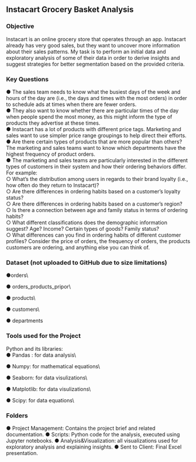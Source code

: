 ## Instacart Grocery Basket Analysis
### Objective

Instacart is an online grocery store
that operates through an app. Instacart already has very good sales, but they
want to uncover more information about their sales patterns. My task is to
perform an initial data and exploratory analysis of some of their data in order
to derive insights and suggest strategies for better segmentation based on
the provided criteria.

### Key Questions
● The sales team needs to know what the busiest days of the week and hours of the
day are (i.e., the days and times with the most orders) in order to schedule ads at
times when there are fewer orders.\
● They also want to know whether there are particular times of the day when people
spend the most money, as this might inform the type of products they advertise at
these times.\
● Instacart has a lot of products with different price tags. Marketing and sales want to
use simpler price range groupings to help direct their efforts.\
● Are there certain types of products that are more popular than others? The marketing
and sales teams want to know which departments have the highest frequency of
product orders.\
● The marketing and sales teams are particularly interested in the different types of
customers in their system and how their ordering behaviors differ. For example:\
○ What’s the distribution among users in regards to their brand loyalty (i.e., how
often do they return to Instacart)?\
○ Are there differences in ordering habits based on a customer’s loyalty status?\
○ Are there differences in ordering habits based on a customer’s region?\
○ Is there a connection between age and family status in terms of ordering
habits?\
○ What different classifications does the demographic information suggest?
Age? Income? Certain types of goods? Family status?\
○ What differences can you find in ordering habits of different customer
profiles? Consider the price of orders, the frequency of orders, the products
customers are ordering, and anything else you can think of.

### Dataset (not uploaded to GitHub due to size limitations)
●orders\

● orders_products_pripor\

● products\

● customers\

● departments

### Tools used for the Project
Python and its libraries:\
●  Pandas : for data analysis\

● Numpy: for mathematical equations\

● Seaborn: for data visulizations\

● Matplotlib: for data visulizations\

● Scipy: for data equations\

### Folders
● Project Management: Contains the project brief and related documentation.
●  Scripts: Python code for the analysis, executed using Jupyter notebooks.
●  Analysis&Visualization:  all visualizations used for exploratory analysis and explaining insights.
●  Sent to Client: Final Excel presentation.

